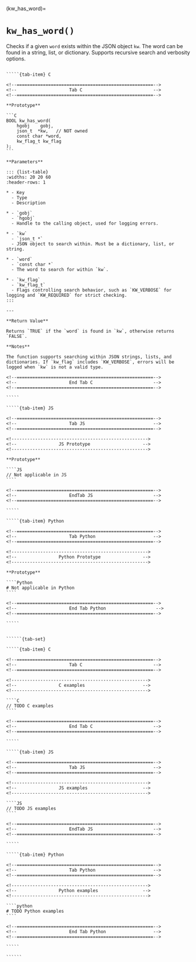 <!-- ============================================================== -->
(kw_has_word)=
# `kw_has_word()`
<!-- ============================================================== -->

Checks if a given `word` exists within the JSON object `kw`. The word can be found in a string, list, or dictionary. Supports recursive search and verbosity options.

<!------------------------------------------------------------>
<!--                    Prototypes                          -->
<!------------------------------------------------------------>

``````{tab-set}

`````{tab-item} C

<!--====================================================-->
<!--                    Tab C                           -->
<!--====================================================-->

**Prototype**

```C
BOOL kw_has_word(
    hgobj    gobj,
    json_t  *kw,   // NOT owned
    const char *word,
    kw_flag_t kw_flag
);
```

**Parameters**

::: {list-table}
:widths: 20 20 60
:header-rows: 1

* - Key
  - Type
  - Description

* - `gobj`
  - `hgobj`
  - Handle to the calling object, used for logging errors.

* - `kw`
  - `json_t *`
  - JSON object to search within. Must be a dictionary, list, or string.

* - `word`
  - `const char *`
  - The word to search for within `kw`.

* - `kw_flag`
  - `kw_flag_t`
  - Flags controlling search behavior, such as `KW_VERBOSE` for logging and `KW_REQUIRED` for strict checking.
:::

---

**Return Value**

Returns `TRUE` if the `word` is found in `kw`, otherwise returns `FALSE`.

**Notes**

The function supports searching within JSON strings, lists, and dictionaries. If `kw_flag` includes `KW_VERBOSE`, errors will be logged when `kw` is not a valid type.

<!--====================================================-->
<!--                    End Tab C                       -->
<!--====================================================-->

`````

`````{tab-item} JS

<!--====================================================-->
<!--                    Tab JS                          -->
<!--====================================================-->

<!---------------------------------------------------->
<!--                JS Prototype                    -->
<!---------------------------------------------------->

**Prototype**

````JS
// Not applicable in JS
````

<!--====================================================-->
<!--                    EndTab JS                       -->
<!--====================================================-->

`````

`````{tab-item} Python

<!--====================================================-->
<!--                    Tab Python                      -->
<!--====================================================-->

<!---------------------------------------------------->
<!--                Python Prototype                -->
<!---------------------------------------------------->

**Prototype**

````Python
# Not applicable in Python
````

<!--====================================================-->
<!--                    End Tab Python                   -->
<!--====================================================-->

`````

``````

<!------------------------------------------------------------>
<!--                    Examples                            -->
<!------------------------------------------------------------>

```````{dropdown} Examples

``````{tab-set}

`````{tab-item} C

<!--====================================================-->
<!--                    Tab C                           -->
<!--====================================================-->

<!---------------------------------------------------->
<!--                C examples                      -->
<!---------------------------------------------------->

````C
// TODO C examples
````

<!--====================================================-->
<!--                    End Tab C                       -->
<!--====================================================-->

`````

`````{tab-item} JS

<!--====================================================-->
<!--                    Tab JS                          -->
<!--====================================================-->

<!---------------------------------------------------->
<!--                JS examples                     -->
<!---------------------------------------------------->

````JS
// TODO JS examples
````

<!--====================================================-->
<!--                    EndTab JS                       -->
<!--====================================================-->

`````

`````{tab-item} Python

<!--====================================================-->
<!--                    Tab Python                      -->
<!--====================================================-->

<!---------------------------------------------------->
<!--                Python examples                 -->
<!---------------------------------------------------->

````python
# TODO Python examples
````

<!--====================================================-->
<!--                    End Tab Python                  -->
<!--====================================================-->

`````

``````

```````
